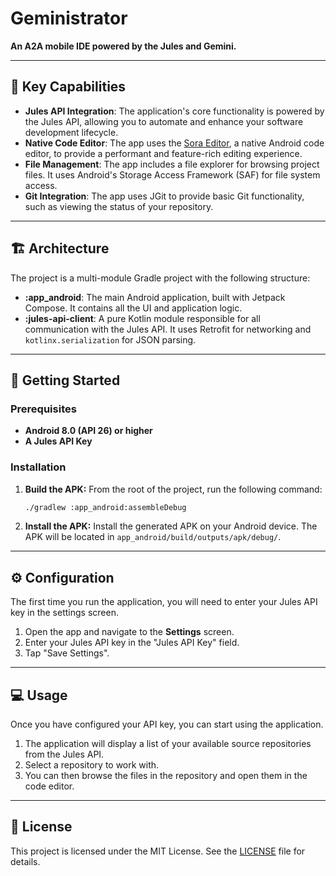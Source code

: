 # Geministrator

**An A2A mobile IDE powered by the Jules and Gemini.**

---

## 🤖 Key Capabilities

- **Jules API Integration**: The application's core functionality is powered by the Jules API, allowing you to automate and enhance your software development lifecycle.
- **Native Code Editor**: The app uses the [Sora Editor](https://github.com/Rosemoe/sora-editor), a native Android code editor, to provide a performant and feature-rich editing experience.
- **File Management**: The app includes a file explorer for browsing project files. It uses Android's Storage Access Framework (SAF) for file system access.
- **Git Integration**: The app uses JGit to provide basic Git functionality, such as viewing the status of your repository.

---

## 🏗️ Architecture

The project is a multi-module Gradle project with the following structure:

-   **:app_android**: The main Android application, built with Jetpack Compose. It contains all the UI and application logic.
-   **:jules-api-client**: A pure Kotlin module responsible for all communication with the Jules API. It uses Retrofit for networking and `kotlinx.serialization` for JSON parsing.

---

## 🚀 Getting Started

### Prerequisites

* **Android 8.0 (API 26) or higher**
* **A Jules API Key**

### Installation

1.  **Build the APK:**
    From the root of the project, run the following command:
    ```bash
    ./gradlew :app_android:assembleDebug
    ```
2.  **Install the APK:**
    Install the generated APK on your Android device. The APK will be located in `app_android/build/outputs/apk/debug/`.

---

## ⚙️ Configuration

The first time you run the application, you will need to enter your Jules API key in the settings screen.

1.  Open the app and navigate to the **Settings** screen.
2.  Enter your Jules API key in the "Jules API Key" field.
3.  Tap "Save Settings".

---

## 💻 Usage

Once you have configured your API key, you can start using the application.

1.  The application will display a list of your available source repositories from the Jules API.
2.  Select a repository to work with.
3.  You can then browse the files in the repository and open them in the code editor.

---

## 📜 License

This project is licensed under the MIT License. See the [LICENSE](LICENSE) file for details.
